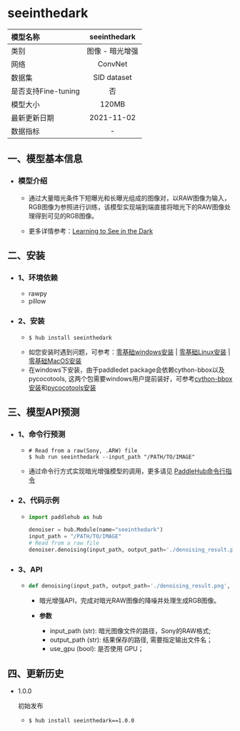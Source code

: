 # seeinthedark

|模型名称|seeinthedark|
| :--- | :---: |
|类别|图像 - 暗光增强|
|网络|ConvNet|
|数据集|SID dataset|
|是否支持Fine-tuning|否|
|模型大小|120MB|
|最新更新日期|2021-11-02|
|数据指标|-|


## 一、模型基本信息  

- ### 模型介绍

  - 通过大量暗光条件下短曝光和长曝光组成的图像对，以RAW图像为输入，RGB图像为参照进行训练，该模型实现端到端直接将暗光下的RAW图像处理得到可见的RGB图像。

  - 更多详情参考：[Learning to See in the Dark](http://cchen156.github.io/paper/18CVPR_SID.pdf)



## 二、安装

- ### 1、环境依赖  
  - rawpy
  - pillow

- ### 2、安装

  - ```shell
    $ hub install seeinthedark
    ```
  - 如您安装时遇到问题，可参考：[零基础windows安装](../../../../docs/docs_ch/get_start/windows_quickstart.md)
 | [零基础Linux安装](../../../../docs/docs_ch/get_start/linux_quickstart.md) | [零基础MacOS安装](../../../../docs/docs_ch/get_start/mac_quickstart.md)
  - 在windows下安装，由于paddledet package会依赖cython-bbox以及pycocotools, 这两个包需要windows用户提前装好，可参考[cython-bbox安装](https://blog.csdn.net/qq_24739717/article/details/105588729)和[pycocotools安装](https://github.com/PaddlePaddle/PaddleX/blob/release/1.3/docs/install.md#pycocotools安装问题)
## 三、模型API预测

- ### 1、命令行预测

  - ```shell
    # Read from a raw(Sony, .ARW) file
    $ hub run seeinthedark --input_path "/PATH/TO/IMAGE"
    ```
  - 通过命令行方式实现暗光增强模型的调用，更多请见 [PaddleHub命令行指令](../../../../docs/docs_ch/tutorial/cmd_usage.rst)

- ### 2、代码示例

  - ```python
    import paddlehub as hub

    denoiser = hub.Module(name="seeinthedark")
    input_path = "/PATH/TO/IMAGE"
    # Read from a raw file
    denoiser.denoising(input_path, output_path='./denoising_result.png', use_gpu=True)  
    ```

- ### 3、API

  - ```python
    def denoising(input_path, output_path='./denoising_result.png', use_gpu=False)
    ```
    - 暗光增强API，完成对暗光RAW图像的降噪并处理生成RGB图像。

    - **参数**

      - input\_path (str): 暗光图像文件的路径，Sony的RAW格式; <br/>
      - output\_path (str): 结果保存的路径, 需要指定输出文件名； <br/>
      - use\_gpu (bool): 是否使用 GPU；<br/>




## 四、更新历史

* 1.0.0

  初始发布

  - ```shell
    $ hub install seeinthedark==1.0.0
    ```
